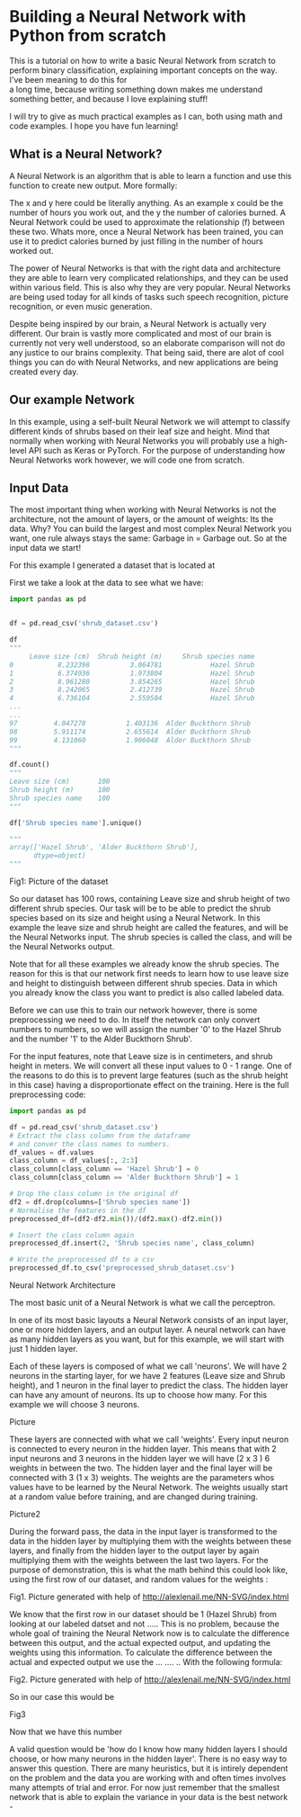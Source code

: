 # Building a Neural Network with Python from scratch

This is a tutorial on how to write a basic Neural Network from scratch
to perform binary classification, explaining important concepts
on the way. I've been meaning to do this for   
a long time, because writing something down makes me understand   
something better, and because I love explaining stuff!

I will try to give as much practical examples as I can, 
both using math and code examples. I hope you have fun learning!

## What is a Neural Network? 

A Neural Network is an algorithm that is able to learn
a function and use this function to create new
output. More formally:





The x and y here could be literally anything. As an example
x could be the number of hours
you work out, and the y the number of calories burned. A Neural
Network could be used to approximate the relationship
(f) between these two. Whats more, once a Neural Network
has been trained, you can use it to predict calories burned
by just filling in the number of hours worked out.

The power of Neural Networks is that with the right
data and architecture they are able to learn
very complicated relationships, and they can be used
within various field. This is also
why they are very popular. Neural Networks are being used
today for all kinds of tasks such speech recognition, 
picture recognition, or even music generation.

Despite being inspired by our brain, a 
Neural Network is actually very different.
Our brain is vastly more complicated and most
of our brain is currently not very well understood, 
so an elaborate comparison will
not do any justice to our brains complexity.
That being said, there are alot of cool things
you can do with Neural Networks, and 
new applications are being created every day.

## Our example Network

In this example, using a self-built Neural Network we will
attempt to classify different kinds of shrubs based on their
leaf size and height. Mind that normally when working with
Neural Networks you will probably use a high-level API 
such as Keras or PyTorch. For the purpose of understanding
how Neural Networks work however, we will code one from scratch.

## Input Data

The most important thing when working with Neural Networks
is not the architecture, not the amount of layers, 
or the amount of weights: Its the data. Why? You can
build the largest and most complex Neural Network you want,
one rule always stays the same: Garbage in = Garbage out.
So at the input data we start! 

For this example I generated a dataset
that is located at 

First we take a look at the data to see what we have:

```python
import pandas as pd


df = pd.read_csv('shrub_dataset.csv')

df
"""
     Leave size (cm)  Shrub height (m)     Shrub species name
0           8.232398          3.064781            Hazel Shrub
1           6.374936          1.973804            Hazel Shrub
2           8.961280          3.854265            Hazel Shrub
3           8.242065          2.412739            Hazel Shrub
4           6.736104          2.559504            Hazel Shrub
...
...
97         4.047278          1.403136  Alder Buckthorn Shrub
98         5.911174          2.655614  Alder Buckthorn Shrub
99         4.131060          1.906048  Alder Buckthorn Shrub
"""

df.count()
"""
Leave size (cm)       100
Shrub height (m)      100
Shrub species name    100
"""

df['Shrub species name'].unique()

"""
array(['Hazel Shrub', 'Alder Buckthorn Shrub'],
      dtype=object)
"""
```

Fig1: Picture of the dataset


So our dataset has 100 rows, containing Leave size and shrub
height of two different shrub species. Our task will be to be able
to predict the shrub species based on its size and height using
a Neural Network.
In this example the leave size and shrub height are called the
features, and will be the Neural Networks input. The shrub species is called
the class, and will be the Neural Networks output.

Note that for all these examples we already know the shrub species. The
reason for this is that our network first needs to learn how to use
leave size and height to distinguish between different shrub species.
Data in which you already know the class you want to predict is also
called labeled data.

Before we can use this to train our network however, there
is some preprocessing we need to do. In itself the network
can only convert numbers to numbers, so we will assign the number 
'0' to the Hazel Shrub and the number '1' to
the Alder Buckthorn Shrub'.

For the input features, note that Leave size is in centimeters,
and shrub height in meters. We will convert all these input values
to 0 - 1 range. One of the reasons to do this is to prevent large features (such as
the shrub height in this case) having a disproportionate effect
on the training. Here is the full preprocessing code:

```python
import pandas as pd

df = pd.read_csv('shrub_dataset.csv')
# Extract the class column from the dataframe
# and conver the class names to numbers.
df_values = df.values
class_column = df_values[:, 2:3]
class_column[class_column == 'Hazel Shrub'] = 0
class_column[class_column == 'Alder Buckthorn Shrub'] = 1

# Drop the class column in the original df
df2 = df.drop(columns=['Shrub species name'])
# Normalise the features in the df
preprocessed_df=(df2-df2.min())/(df2.max()-df2.min())

# Insert the class column again
preprocessed_df.insert(2, 'Shrub species name', class_column)

# Write the preprocessed df to a csv
preprocessed_df.to_csv('preprocessed_shrub_dataset.csv')
```

Neural Network Architecture

The most basic unit of a Neural Network is what we call
the perceptron. 


In one of its most basic layouts a Neural Network
consists of an input layer, one or more hidden layers, and an output
layer. A neural network can have as many hidden layers as you want,
but for this example, we will start with just 1 hidden layer.

Each of these layers is composed of what we call 'neurons'. We will have 2 neurons
in the starting layer, for we have 2 features (Leave size and Shrub
height), and 1 neuron in the final layer to predict the class.
The hidden layer can have any amount of neurons. Its up to choose
how many. For this example we will choose 3 neurons.

Picture






These layers are connected with what we call 'weights'.
Every input neuron is connected to every neuron in the hidden
layer. This means that with 2 input neurons and 3 neurons in the
hidden layer we will have (2 x 3 ) 6 weights in between the two.
The hidden layer and the final layer will be connected with
3 (1 x 3) weights. The weights are the parameters whos
values have to be learned by the Neural Network. The weights
usually start at a random value before training, and
are changed during training.  

Picture2

During the forward pass, the data in the input layer is
transformed to the data in the hidden layer by multiplying
them with the weights between these layers, and finally
from the hidden layer to the output layer by again multiplying them
with the weights between the last two layers. For the purpose of demonstration,
 this is what the math behind this could look like, using the first
 row of our dataset, and random values for the weights :


 
 Fig1. Picture generated with help of http://alexlenail.me/NN-SVG/index.html




We know that the first
row in our dataset should be 1 (Hazel Shrub) from looking
at our labeled datset and not .....
This is no problem, because the whole goal of training the
Neural Network now is to calculate the difference between
this output, and the actual expected output,
and updating the weights using this information. To calculate
the difference between the actual and expected output we use
the ... .... .. With the following formula:




Fig2. Picture generated with help of http://alexlenail.me/NN-SVG/index.html



So in our case this would be


Fig3




Now that we have this number






A valid question would be 'how do I know how many hidden
layers I should choose, or how many neurons in the hidden layer'.
There is no easy way to answer this question. There are many
heuristics, but it is intirely dependent on the problem and
the data you are working with and often times involves many
attempts of trial and error. For now just remember that the
smallest network that is able to explain the variance in your
data is the best network - 


